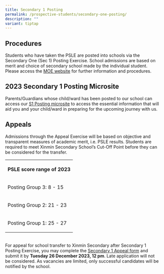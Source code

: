```yaml
---
title: Secondary 1 Posting
permalink: /prospective-students/secondary-one-posting/
description: ""
variant: tiptap
---
```

<h2>Procedures</h2><p>Students who have taken the PSLE are posted into schools via the Secondary One (Sec 1) Posting Exercise. School admissions are based on merit and choice of secondary school made by the individual student. Please access the <a href="https://www.moe.gov.sg/secondary/s1-posting/results/appeal-for-school-transfer" rel="noopener noreferrer nofollow" target="_blank">MOE website</a> for further information and procedures.</p><h2>2023 Secondary 1 Posting Microsite</h2><p>Parents/Guardians whose child/ward has been posted to our school can access our <a href="https://sites.google.com/xinminss.edu.sg/info-for-2024-sec-1/welcome-to-xinmin?authuser=0" rel="noopener noreferrer nofollow" target="_blank">S1 Posting microsite</a> to access the essential information that will aid you and your child/ward in preparing for the upcoming journey with us.</p><h2>Appeals</h2><p>Admissions through the Appeal Exercise will be based on objective and transparent measures of academic merit, i.e. PSLE results. Students are required to meet Xinmin Secondary School’s Cut-Off Point before they can be considered for the transfer. <br></p><table><tbody><tr><th rowspan="1" colspan="1"><p>PSLE score range of 2023</p></th></tr><tr><td rowspan="1" colspan="1"><p>Posting Group 3: 8 - 15</p></td></tr><tr><td rowspan="1" colspan="1"><p>Posting Group 2: 21 - 23</p></td></tr><tr><td rowspan="1" colspan="1"><p>Posting Group 1: 25 - 27</p></td></tr></tbody></table><p><br>For appeal for school transfer to Xinmin Secondary after Secondary 1 Posting Exercise, you may complete the <a href="https://go.gov.sg/xmssappealsecone" rel="noopener noreferrer nofollow" target="_blank">Secondary 1 Appeal form</a> and submit it by <strong>Tuesday 26 December 2023, 12 pm</strong>. Late application will not be considered. As vacancies are limited, only successful candidates will be notified by the school.</p>